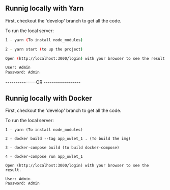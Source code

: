 ## Runnig locally with Yarn

First, checkout the 'develop' branch to get all the code.

To run the local server:

```bash
1 - yarn (To install node_modules)

2 - yarn start (to up the project)

Open (http://localhost:3000/login) with your browser to see the result.

User: Admin
Password: Admin
```
---------------OR ------------------

## Runnig locally with Docker

First, checkout the 'develop' branch to get all the code.

To run the local server:

```Docker
1 - yarn (To install node_modules)

2 - docker build --tag app_owlet_1 . (To build the img)

3 - docker-compose build (to build docker-compose)

4 - docker-compose run app_owlet_1

Open (http://localhost:3000/login) with your browser to see the result.

User: Admin
Password: Admin
```
